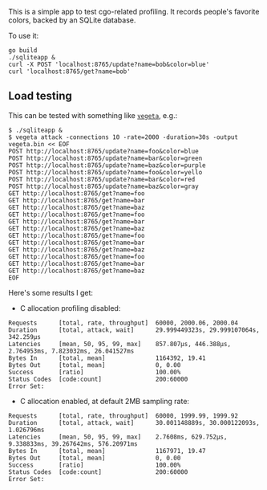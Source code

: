 This is a simple app to test cgo-related profiling.
It records people's favorite colors, backed by an SQLite database.

To use it:

```
go build
./sqliteapp &
curl -X POST 'localhost:8765/update?name=bob&color=blue'
curl 'localhost:8765/get?name=bob'
```

## Load testing

This can be tested with something like [`vegeta`](https://github.com/tsenart/vegeta), e.g.:

```
$ ./sqliteapp &
$ vegeta attack -connections 10 -rate=2000 -duration=30s -output vegeta.bin << EOF 
POST http://localhost:8765/update?name=foo&color=blue
POST http://localhost:8765/update?name=bar&color=green
POST http://localhost:8765/update?name=baz&color=purple
POST http://localhost:8765/update?name=foo&color=yello
POST http://localhost:8765/update?name=bar&color=red
POST http://localhost:8765/update?name=baz&color=gray
GET http://localhost:8765/get?name=foo
GET http://localhost:8765/get?name=bar
GET http://localhost:8765/get?name=baz
GET http://localhost:8765/get?name=foo
GET http://localhost:8765/get?name=bar
GET http://localhost:8765/get?name=baz
GET http://localhost:8765/get?name=foo
GET http://localhost:8765/get?name=bar
GET http://localhost:8765/get?name=baz
GET http://localhost:8765/get?name=foo
GET http://localhost:8765/get?name=bar
GET http://localhost:8765/get?name=baz
EOF
```

Here's some results I get:

* C allocation profiling disabled:
```
Requests      [total, rate, throughput]  60000, 2000.06, 2000.04
Duration      [total, attack, wait]      29.999449323s, 29.999107064s, 342.259µs
Latencies     [mean, 50, 95, 99, max]    857.807µs, 446.388µs, 2.764953ms, 7.823032ms, 26.041527ms
Bytes In      [total, mean]              1164392, 19.41
Bytes Out     [total, mean]              0, 0.00
Success       [ratio]                    100.00%
Status Codes  [code:count]               200:60000  
Error Set:
```
* C allocation enabled, at default 2MB sampling rate:
```
Requests      [total, rate, throughput]  60000, 1999.99, 1999.92
Duration      [total, attack, wait]      30.001148889s, 30.000122093s, 1.026796ms
Latencies     [mean, 50, 95, 99, max]    2.7608ms, 629.752µs, 9.338833ms, 39.267642ms, 576.20971ms
Bytes In      [total, mean]              1167971, 19.47
Bytes Out     [total, mean]              0, 0.00
Success       [ratio]                    100.00%
Status Codes  [code:count]               200:60000  
Error Set:
```